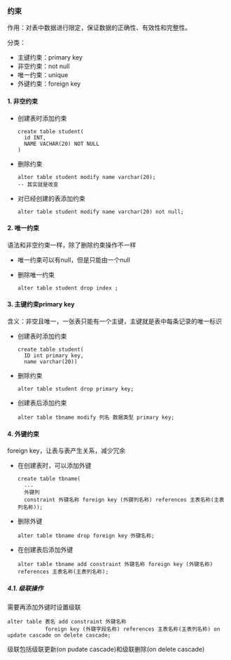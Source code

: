 ###  约束

作用：对表中数据进行限定，保证数据的正确性、有效性和完整性。

分类：

- 主键约束：primary key
- 非空约束：not null
- 唯一约束：unique
- 外键约束：foreign key

#### 1. 非空约束

- 创建表时添加约束

  ```mysql
  create table student(
  	id INT,
  	NAME VACHAR(20) NOT NULL
  )
  ```

- 删除约束

  ```mysql
  alter table student modify name varchar(20);
  -- 其实就是改变
  ```

- 对已经创建的表添加约束

  ```mysql
  alter table student modify name varchar(20) not null;

#### 2. 唯一约束

语法和非空约束一样，除了删除约束操作不一样

- 唯一约束可以有null，但是只能由一个null

- 删除唯一约束

  ```mysql
  alter table student drop index ;
  ```

#### 3. 主键约束primary key

含义：非空且唯一，一张表只能有一个主键，主键就是表中每条记录的唯一标识

- 创建表时添加约束

  ```mysql
  create table student(
  	ID int primary key,
  	name varchar(20))
  ```

- 删除约束

  ```mysql
  alter table student drop primary key;
  ```

- 创建表后添加约束

  ```mysql
  alter table tbname modify 列名 数据类型 primary key;
  ```

#### 4. 外键约束

foreign key，让表与表产生关系，减少冗余

- 在创建表时，可以添加外键

  ```mysql
  create table tbname(
  	...
  	外键列
  	constraint 外键名称 foreign key (外键列名称) references 主表名称(主表列名称));
  ```

- 删除外键

  ```mysql
  alter table tbname drop foreign key 外键名称;
  ```

- 在创建表后添加外键

  ```mysql
  alter table tbname add constraint 外键名称 foreign key (外键名称) references 主表名称(主表列名称);

##### 4.1. 级联操作

需要再添加外键时设置级联

```mysql
alter table 表名 add constraint 外键名称
			foreign key (外键字段名称) references 主表名称(主表列名称) on update cascade on delete cascade;
```

级联包括级联更新(on pudate cascade)和级联删除(on delete cascade)

















